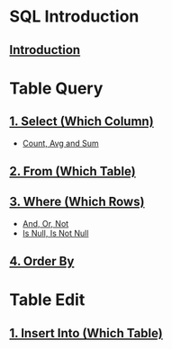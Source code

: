 # SQL Introduction
## [Introduction](https://github.com/yangshiteng/StatQuest-Study-Notes/blob/main/SQL/Introduction.md)

# Table Query

## [1. Select (Which Column)](https://github.com/yangshiteng/StatQuest-Study-Notes/blob/main/SQL/select.md)
  * [Count, Avg and Sum](https://github.com/yangshiteng/StatQuest-Study-Notes/blob/main/SQL/Count%2C%20Avg%20and%20Sum.md)
## [2. From (Which Table)](https://github.com/yangshiteng/StatQuest-Study-Notes/blob/main/Notes/SQL_join.md)
## [3. Where (Which Rows)](https://github.com/yangshiteng/StatQuest-Study-Notes/blob/main/SQL/where.md)
  * [And, Or, Not](https://github.com/yangshiteng/StatQuest-Study-Notes/blob/main/SQL/And%2C%20Or%2C%20Not.md)
  * [Is Null, Is Not Null](https://github.com/yangshiteng/StatQuest-Study-Notes/blob/main/SQL/Nullvalue.md)
## [4. Order By](https://github.com/yangshiteng/StatQuest-Study-Notes/blob/main/SQL/Order_by.md)

# Table Edit

## [1. Insert Into (Which Table)](https://github.com/yangshiteng/StatQuest-Study-Notes/blob/main/SQL/Insert_into.md)
